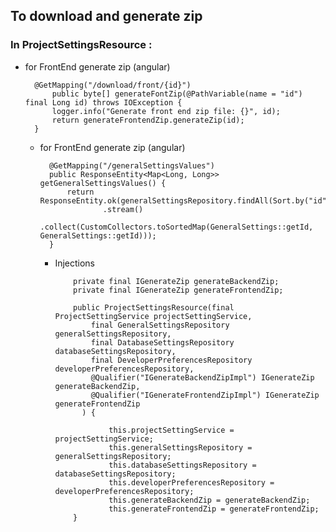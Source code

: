 ## To download and generate zip
### In ProjectSettingsResource :

- for FrontEnd generate zip (angular)

        @GetMapping("/download/front/{id}")
            public byte[] generateFontZip(@PathVariable(name = "id") final Long id) throws IOException {
            logger.info("Generate front end zip file: {}", id);
            return generateFrontendZip.generateZip(id);
        }
  - for FrontEnd generate zip (angular)

          @GetMapping("/generalSettingsValues")
          public ResponseEntity<Map<Long, Long>> getGeneralSettingsValues() {
              return ResponseEntity.ok(generalSettingsRepository.findAll(Sort.by("id"))
                      .stream()
                      .collect(CustomCollectors.toSortedMap(GeneralSettings::getId, GeneralSettings::getId)));
          }
    - Injections

              private final IGenerateZip generateBackendZip;
              private final IGenerateZip generateFrontendZip;
        
              public ProjectSettingsResource(final ProjectSettingService projectSettingService,
                  final GeneralSettingsRepository generalSettingsRepository,
                  final DatabaseSettingsRepository databaseSettingsRepository,
                  final DeveloperPreferencesRepository developerPreferencesRepository,
                  @Qualifier("IGenerateBackendZipImpl") IGenerateZip generateBackendZip,
                  @Qualifier("IGenerateFrontendZipImpl") IGenerateZip generateFrontendZip
                ) {
  
                      this.projectSettingService = projectSettingService;
                      this.generalSettingsRepository = generalSettingsRepository;
                      this.databaseSettingsRepository = databaseSettingsRepository;
                      this.developerPreferencesRepository = developerPreferencesRepository;
                      this.generateBackendZip = generateBackendZip;
                      this.generateFrontendZip = generateFrontendZip;
              }
